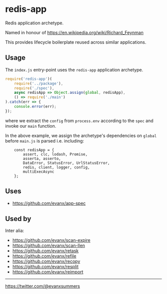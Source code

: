 
# redis-app

Redis application archetype.

Named in honour of https://en.wikipedia.org/wiki/Richard_Feynman 

This provides lifecycle boilerplate reused across similar applications.


## Usage

The `index.js` entry-point uses the `redis-app` application archetype.
```javascript
require('redis-app')(
    require('../package'),
    require('./spec'),
    async redisApp => Object.assign(global, redisApp),
    () => require('./main')
).catch(err => {
    console.error(err);
});
```
where we extract the `config` from `process.env` according to the `spec` and invoke our `main` function.

In the above example, we assign the archetype's dependencies on `global` before `main.js` is parsed i.e. including:
```
    const redisApp = {
        assert, clc, lodash, Promise,
        asserta, asserto,
        DataError, StatusError, UrlStatusError,
        redis, client, logger, config,
        multiExecAsync
    };
```

## Uses

- https://github.com/evanx/app-spec

## Used by

Inter alia:
- https://github.com/evanx/scan-expire
- https://github.com/evanx/scan-llen
- https://github.com/evanx/retask
- https://github.com/evanx/refile
- https://github.com/evanx/recopy
- https://github.com/evanx/resplit
- https://github.com/evanx/reimport

<hr>

https://twitter.com/@evanxsummers

